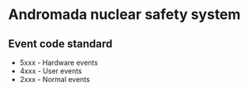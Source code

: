 # Andromada nuclear safety system

## Event code standard
- 5xxx - Hardware events
- 4xxx - User events
- 2xxx - Normal events

